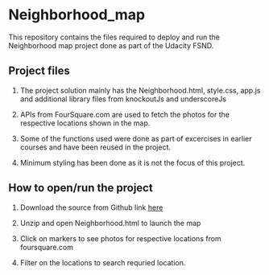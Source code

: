 # Neighborhood_map

This repository contains the files required to deploy and run the Neighborhood map project done as part of the 
Udacity FSND.  


## Project files
   1. The project solution mainly has the Neighborhood.html, style.css, app.js and additional library files from
      knockoutJs and underscoreJs
   
   2. APIs from FourSquare.com are used to fetch the  photos for the respective locations shown in the map.

   2. Some of the functions used were done as part of excercises in earlier courses and have been reused in the project.
   
   4. Minimum styling has been done as it is not the focus of this project. 

## How to open/run the project
   1. Download the source from Github link [here](https://github.com/JanardhanR/Neighborhood_Map)   
       
   2. Unzip and open Neighborhood.html to launch the map
    
   3. Click on markers to see photos for respective locations from foursquare.com
    
   4. Filter on the locations to search requried location. 
